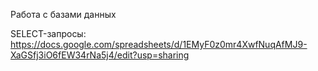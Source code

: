 Работа с базами данных

SELECT-запросы: https://docs.google.com/spreadsheets/d/1EMyF0z0mr4XwfNuqAfMJ9-XaGSfj3iO6fEW34rNa5j4/edit?usp=sharing
